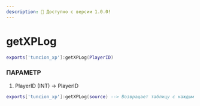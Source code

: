 ```yaml
---
description: 🔧 Доступно с версии 1.0.0!
---
```


# getXPLog

```lua title="Синтаксис экспорта"
exports['tuncion_xp']:getXPLog(PlayerID)
```

### ПАРАМЕТР

1. PlayerID <span className="color-blue">(INT)</span> <span className="color-orange">-> PlayerID</span>

```lua
exports['tuncion_xp']:getXPLog(source) --> Возвращает таблицу с каждым изменением
```